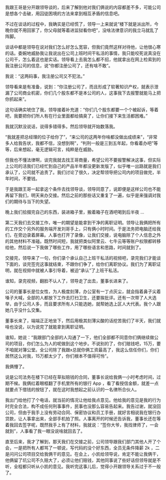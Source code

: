 
我跟王哥是分开跟领导谈的，后来了解到他对我们俩说的内容都差不多，可能公司是想各个击破，用囚徒困境的方法来拿到相互矛盾的信息吧。

不过在谈话的过程中，我确实是已经慌了，领导一上来就说“楼下就是派出所，今晚你就不用回家了，你父母就等着进监狱看你吧”，没啥法律意识的我立马就乱了阵脚。

谈话中都是领导在说对我们怎么好怎么宽容，但我们竟然这样对待他，让他很心寒的话。委婉地威胁我让我说出在公司上班时间干私活的事情，我只能咬死说真没在公司干，怎么着这也是实话。领导看上去我怎么都不招，他就拿出在网上检索到的我注册公司的信息，说“你都注册公司了，还有啥不敢”。

我说：“这两码事，我注册公司又不犯法。”

领导看来是有准备，说到：“你注册公司了，而且形成了软著知识产权，就表示泄漏了公司商业机密，你们几个股东都不是本公司的人，这事我下去报警就能马上把你抓起来”。

这句话确实唬住了我，领导接着补充道：“你们几个股东都要一个个被起诉，等着吧，我要把你们所人有在行业里面都给搞臭了，让你们接下来生活都困难。”

我就沉默没说话，说得多错得多。然后领导就开始数落我。

“我就差把总经理的位子给你了”，“来公司的这两年你啥都没做出成绩来”，“非常多人给我告状，我都不信，没想到啊”，“判刑一般是三到五年起，你看着办吧”等等，后来想起，毫无逻辑可言，纯粹是在威胁。

但我也不懂法律啊，谈完我就去找王哥商量，希望公司不要报警解决这事，但实际上公司的活我们已经忙到自己的产品半年都没更新发版了，似乎唯一出路就是我们承认了，公司就不追责了。我们讨论了很久，决定帮领导把公司内的项目做完，半年时间，不要钱。

于是我跟王哥一起拿这个条件去找领导谈，领导同意了，说即便是这样公司也不能再留下我们，明天来办交接。然后之前的那些话又重复了一遍，似乎是来强调对我们的期待与当下的失望。

晚上我们拾掇完自己的东西，装进箱子里，搬着箱子在酒吧喝到后半夜 ... 

第二天我们去交接工作，唯一的期望是能拿到干净的离职证明。领导让我俩把所有的工作交个另外的服务端开发刘哥手上，只有俩小时时间。于是法务把电脑还给我们，在旁边录着屏幕。人事也打开了录像，让我们交接，说电脑除了个人信息之外的其他材料不准碰。既然时间短，我就把类似阿里云、七牛云等等账户权限都转移给他，然后说一下我做了哪些工作，用了哪些语言和思路，时间就到了。

交接完，领导来了一句，你们录个承认自己上班干私活的视频吧，录完我们才能谈下面的，谈完签完这事就结束，不跟你们争了，给你们离职协议。我们为了离职证明，就在视频中就被人事引导着，被迫“承认”了上班干私活。

谁知，录完视频，翻脸不认人了，领导走了出去，董事长进来了。

公司的董事长是位女性，为人极度刻薄，办公室有一丁点灰尘，就会指着鼻子尖着嗓子大喊，全部的人都放下工作去打扫卫生，还要挨批评。还有一次带了人大选举，由于公司人多，而且要求所有人只能选她，就帮她选上区人大代表。我个人跟她几乎没什么交集。

董事长来了，端端正正地坐下，然后用极其刻薄尖酸的话挖苦我们了半天，我们就啥也没说，以为说完了就能拿到离职证明。

谁知，她说：“我跟部门全部的人沟通了一下，他们全部都不同意你们俩继续做公司的项目，你们怎么为人的呢做到这个地步。不说别的了，你们赔钱吧，15万，要不咱就对簿公堂。全公司除了我跟x总就你俩工资最高了，我这么信任你们，你们居然这么对我，15万都太少了，你们根本不值得可怜”。

我俩懵了。

说是公司法务在楼下已经在草拟赔钱的合同，董事长说给我俩一小时考虑时间，过期不候。我俩红着眼框翻了手机里所有的银行 App ，看了看授信金额，就差一点就要点下借钱的按钮了，就在这时我想起之前认识的一名律所合伙人。

我出门给他打了个电话，就当前的情况让他给我点意见。他给我的意见是我的行为时完全合法，构不成任何刑事事件，民事也没那么容易告起来。我告过谢，就没回公司，但由于我手上没有劳动合同、保密协议和员工手册，就好言相说我在银行办贷款，让人事拿出来，全部手机拍了照。人事离开的时候还告诉我，董事长还在等着我回去签字呢，既然我手上有了材料，我就说：“签你大爷，我找律师了，一会就到”，人事看了我一眼没说啥就回去了。

直至后来，我才了解到，那天我们在交接之前，公司领导跟我们部门其他人开了个会，一是把所有人都骂了一顿说，写代码的没个好东西，全员无条件降薪 2k ，二是问问公司项目交给我俩干的意见。在会上，小凯给领导说，肯定不能让我俩干，他俩留了坑公司不久赔大了，必须让他们赔钱，其他同事说了些好话但领导就是不听，全程都只听从小凯的意见。我听完这事儿后，觉得小开跟领导关系过于不一般了。